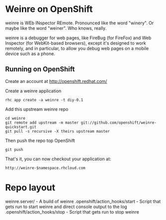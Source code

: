 Weinre on OpenShift
=========================

weinre is WEb INspector REmote. Pronounced like the word "winery". Or maybe like the word "weiner". Who knows, really.

weinre is a debugger for web pages, like FireBug (for FireFox) and Web Inspector (for WebKit-based browsers), except it's designed to work remotely, and in particular, to allow you debug web pages on a mobile device such as a phone.

Running on OpenShift
--------------------

Create an account at http://openshift.redhat.com/

Create a weinre application

    rhc app create -a weinre -t diy-0.1

Add this upstream weinre repo

    cd weinre
    git remote add upstream -m master git://github.com/openshift/weinre-quickstart.git
    git pull -s recursive -X theirs upstream master

Then push the repo top OpenShift

    git push

That's it, you can now checkout your application at:

    http://weinre-$namespace.rhcloud.com


Repo layout
===========
weinre.server/ - A build of weinre
.openshift/action_hooks/start - Script that gets run to start weinre and direct console output to the log 
.openshift/action_hooks/stop - Script that gets run to stop weinre

